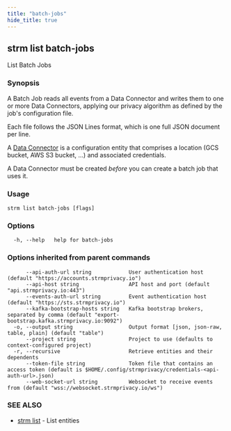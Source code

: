 ```yaml
---
title: "batch-jobs"
hide_title: true
---
```

## strm list batch-jobs

List Batch Jobs

### Synopsis


A Batch Job reads all events from a Data Connector and writes them to one or more Data Connectors,
applying our privacy algorithm as defined by the job's configuration file.

Each file follows the JSON Lines format, which is one full JSON document per line.

A [Data Connector](/cli-reference/strm/create/data-connector/index.md) is a configuration
entity that comprises a location (GCS bucket, AWS S3 bucket, ...) and associated credentials.

A Data Connector must be created *before* you can create a batch job that uses it.

### Usage


```
strm list batch-jobs [flags]
```

### Options

```
  -h, --help   help for batch-jobs
```

### Options inherited from parent commands

```
      --api-auth-url string            User authentication host (default "https://accounts.strmprivacy.io")
      --api-host string                API host and port (default "api.strmprivacy.io:443")
      --events-auth-url string         Event authentication host (default "https://sts.strmprivacy.io")
      --kafka-bootstrap-hosts string   Kafka bootstrap brokers, separated by comma (default "export-bootstrap.kafka.strmprivacy.io:9092")
  -o, --output string                  Output format [json, json-raw, table, plain] (default "table")
      --project string                 Project to use (defaults to context-configured project)
  -r, --recursive                      Retrieve entities and their dependents
      --token-file string              Token file that contains an access token (default is $HOME/.config/strmprivacy/credentials-<api-auth-url>.json)
      --web-socket-url string          Websocket to receive events from (default "wss://websocket.strmprivacy.io/ws")
```

### SEE ALSO

* [strm list](/cli-reference/strm/list/index.md)	 - List entities


